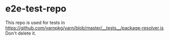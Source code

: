 # e2e-test-repo

This repo is used for tests in https://github.com/yarnpkg/yarn/blob/master/__tests__/package-resolver.js
Don't delete it.
